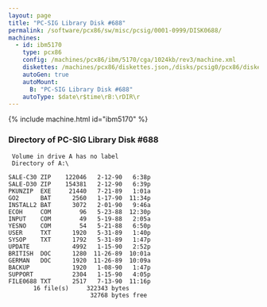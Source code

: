 ```yaml
---
layout: page
title: "PC-SIG Library Disk #688"
permalink: /software/pcx86/sw/misc/pcsig/0001-0999/DISK0688/
machines:
  - id: ibm5170
    type: pcx86
    config: /machines/pcx86/ibm/5170/cga/1024kb/rev3/machine.xml
    diskettes: /machines/pcx86/diskettes.json,/disks/pcsig0/pcx86/diskettes.json
    autoGen: true
    autoMount:
      B: "PC-SIG Library Disk #688"
    autoType: $date\r$time\rB:\rDIR\r
---
```


{% include machine.html id="ibm5170" %}

### Directory of PC-SIG Library Disk #688

     Volume in drive A has no label
     Directory of A:\

    SALE-C30 ZIP    122046   2-12-90   6:38p
    SALE-D30 ZIP    154381   2-12-90   6:39p
    PKUNZIP  EXE     21440   7-21-89   1:01a
    GO2      BAT      2560   1-17-90  11:34p
    INSTALL2 BAT      3072   2-01-90   9:46a
    ECOH     COM        96   5-23-88  12:30p
    INPUT    COM        49   5-19-88   2:05a
    YESNO    COM        54   5-21-88   6:50p
    USER     TXT      1920   5-31-89   1:40p
    SYSOP    TXT      1792   5-31-89   1:47p
    UPDATE            4992   1-15-90   2:52p
    BRITISH  DOC      1280  11-26-89  10:01a
    GERMAN   DOC      1920  11-26-89  10:09a
    BACKUP            1920   1-08-90   1:47p
    SUPPORT           2304   1-15-90   4:05p
    FILE0688 TXT      2517   7-13-90  11:16p
           16 file(s)     322343 bytes
                           32768 bytes free
